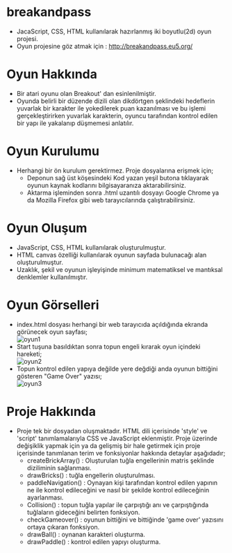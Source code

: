 # breakandpass
 * JacaScript, CSS, HTML kullanılarak hazırlanmış iki boyutlu(2d) oyun projesi. <br />
 * Oyun projesine göz atmak için : http://breakandpass.eu5.org/  <br />
# Oyun Hakkında
 * Bir atari oyunu olan Breakout' dan esinlenilmiştir. <br />
 * Oyunda belirli bir düzende dizili olan dikdörtgen şeklindeki hedeflerin yuvarlak bir karakter ile yokedilerek puan kazanılması ve bu işlemi gerçekleştirirken yuvarlak karakterin, oyuncu tarafından kontrol edilen bir yapı ile yakalanıp düşmemesi anlatılır. <br />
# Oyun Kurulumu
 * Herhangi bir ön kurulum gerektirmez. Proje dosyalarına erişmek için; <br />
   * Deponun sağ üst köşesindeki Kod yazan yeşil butona tıklayarak oyunun kaynak kodlarını bilgisayaranıza aktarabilirsiniz. <br />
   * Aktarma işleminden sonra .html uzantılı dosyayı Google Chrome ya da Mozilla Firefox gibi web tarayıcılarında çalıştırabilirsiniz. <br />
# Oyun Oluşum
 * JavaScript, CSS, HTML kullanılarak oluşturulmuştur. <br />
 * HTML canvas özelliği kullanılarak oyunun sayfada bulunacağı alan oluşturulmuştur. <br />
 * Uzaklık, şekil ve oyunun işleyişinde minimum matematiksel ve mantıksal denklemler kullanılmıştır. <br />
# Oyun Görselleri
 * index.html dosyası herhangi bir web tarayıcıda açıldığında ekranda görünecek oyun sayfası; <br />
    ![oyun1](https://user-images.githubusercontent.com/56195071/117902920-32819d00-b2d7-11eb-8d1c-a5b5faaa132e.PNG)
 * Start tuşuna basıldıktan sonra topun engeli kırarak oyun içindeki hareketi; <br />
    ![oyun2](https://user-images.githubusercontent.com/56195071/117903020-6e1c6700-b2d7-11eb-9642-5a1db097442e.PNG)
 * Topun kontrol edilen yapıya değilde yere değdiği anda oyunun bittiğini gösteren "Game Over" yazısı; <br />
    ![oyun3](https://user-images.githubusercontent.com/56195071/117903186-c3587880-b2d7-11eb-98b4-35cfb9523cd6.PNG)
# Proje Hakkında
 * Proje tek bir dosyadan oluşmaktadır. HTML dili içerisinde 'style' ve 'script' tanımlamalarıyla CSS ve JavaScript eklenmiştir. Proje üzerinde değişiklik yapmak için ya da gelişmiş bir hale getirmek için proje içerisinde tanımlanan terim ve fonksiyonlar hakkında detaylar aşağıdadır;
   * createBrickArray() : Oluşturulan tuğla engellerinin matris şeklinde diziliminin sağlanması.
   * drawBricks() : tuğla engellerin oluşturulması.
   * paddleNavigation() : Oynayan kişi tarafından kontrol edilen yapının ne ile kontrol edileceğini ve nasıl bir şekilde kontrol edileceğinin ayarlanması.
   * Collision() : topun tuğla yapılar ile çarpıştığı anı ve çarpıştığında tuğlaların gideceğini belirten fonksiyon.
   * checkGameover() : oyunun bittiğini ve bittiğinde 'game over' yazısını ortaya çıkaran fonksiyon.
   * drawBall() : oynanan karakteri oluşturma.
   * drawPaddle() : kontrol edilen yapıyı oluşturma.
